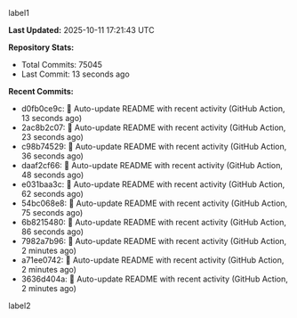 
label1 
<!-- ACTIVITY_START -->
**Last Updated:** 2025-10-11 17:21:43 UTC

**Repository Stats:**
- Total Commits: 75045
- Last Commit: 13 seconds ago

**Recent Commits:**
- d0fb0ce9c: 🤖 Auto-update README with recent activity (GitHub Action, 13 seconds ago)
- 2ac8b2c07: 🤖 Auto-update README with recent activity (GitHub Action, 23 seconds ago)
- c98b74529: 🤖 Auto-update README with recent activity (GitHub Action, 36 seconds ago)
- daaf2cf66: 🤖 Auto-update README with recent activity (GitHub Action, 48 seconds ago)
- e031baa3c: 🤖 Auto-update README with recent activity (GitHub Action, 62 seconds ago)
- 54bc068e8: 🤖 Auto-update README with recent activity (GitHub Action, 75 seconds ago)
- 6b8215480: 🤖 Auto-update README with recent activity (GitHub Action, 86 seconds ago)
- 7982a7b96: 🤖 Auto-update README with recent activity (GitHub Action, 2 minutes ago)
- a71ee0742: 🤖 Auto-update README with recent activity (GitHub Action, 2 minutes ago)
- 3636d404a: 🤖 Auto-update README with recent activity (GitHub Action, 2 minutes ago)
<!-- ACTIVITY_END -->

label2
